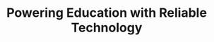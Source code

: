 ---
title: "Powering Education with Reliable Technology"
intro: "Each donated laptop removes digital barriers for students mastering essential 21st-century skills:"
features:
  - title: Unlocks Advanced Learning
    desc: Runs Photoshop/Blender for digital artists, VS Code/Python for coders
    active: true
  - title: Ensures Real-World Prep
    desc: Builds professional portfolios with industry-standard tools
    active: true
  - title: Enables Creative Freedom
    desc: Handles 3D rendering, app development, and complex algorithms without lag
    active: true
outro: Every working device gives students professional-grade tools to turn ideas into career-ready skills.
button:
  title: Sponsor Laptop
  link: "#"
  btn: btn1
image: /assets/images/support-us/studentWithLaptop.webp
imageAlt: Student using laptop
---